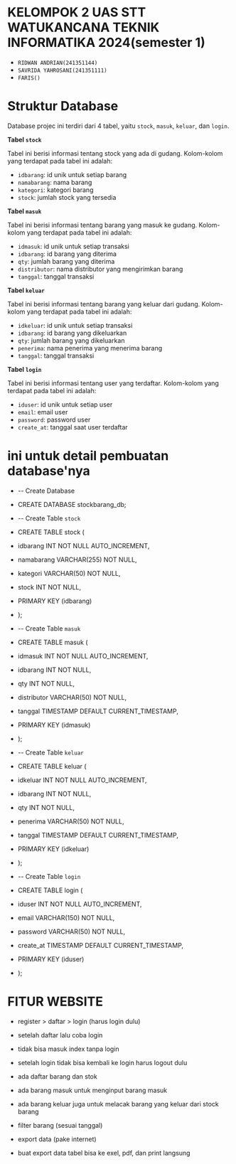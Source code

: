 # KELOMPOK 2 UAS STT WATUKANCANA TEKNIK INFORMATIKA 2024(semester 1)
* `RIDWAN ANDRIAN(241351144)`
* `SAVRIDA YAHROSANI(241351111)`
* `FARIS()`


# Struktur Database

Database projec ini terdiri dari 4 tabel, yaitu `stock`, `masuk`, `keluar`, dan `login`.

**Tabel `stock`**

Tabel ini berisi informasi tentang stock yang ada di gudang. Kolom-kolom yang terdapat pada tabel ini adalah:

* `idbarang`: id unik untuk setiap barang
* `namabarang`: nama barang
* `kategori`: kategori barang
* `stock`: jumlah stock yang tersedia

**Tabel `masuk`**

Tabel ini berisi informasi tentang barang yang masuk ke gudang. Kolom-kolom yang terdapat pada tabel ini adalah:

* `idmasuk`: id unik untuk setiap transaksi
* `idbarang`: id barang yang diterima
* `qty`: jumlah barang yang diterima
* `distributor`: nama distributor yang mengirimkan barang
* `tanggal`: tanggal transaksi

**Tabel `keluar`**

Tabel ini berisi informasi tentang barang yang keluar dari gudang. Kolom-kolom yang terdapat pada tabel ini adalah:

* `idkeluar`: id unik untuk setiap transaksi
* `idbarang`: id barang yang dikeluarkan
* `qty`: jumlah barang yang dikeluarkan
* `penerima`: nama penerima yang menerima barang
* `tanggal`: tanggal transaksi

**Tabel `login`**

Tabel ini berisi informasi tentang user yang terdaftar. Kolom-kolom yang terdapat pada tabel ini adalah:

* `iduser`: id unik untuk setiap user
* `email`: email user
* `password`: password user
* `create_at`: tanggal saat user terdaftar


# ini untuk detail pembuatan database'nya
* -- Create Database
* CREATE DATABASE stockbarang_db;

* -- Create Table `stock`
* CREATE TABLE stock (
*    idbarang INT NOT NULL AUTO_INCREMENT,
*    namabarang VARCHAR(255) NOT NULL,
*    kategori VARCHAR(50) NOT NULL,
*    stock INT NOT NULL,
*    PRIMARY KEY (idbarang)
* );

* -- Create Table `masuk`
* CREATE TABLE masuk (
*    idmasuk INT NOT NULL AUTO_INCREMENT,
*    idbarang INT NOT NULL,
*    qty INT NOT NULL,
*    distributor VARCHAR(50) NOT NULL,
*    tanggal TIMESTAMP DEFAULT CURRENT_TIMESTAMP,
*    PRIMARY KEY (idmasuk)
* );

* -- Create Table `keluar`
* CREATE TABLE keluar (
*    idkeluar INT NOT NULL AUTO_INCREMENT,
*    idbarang INT NOT NULL,
*    qty INT NOT NULL,
*    penerima VARCHAR(50) NOT NULL,
*    tanggal TIMESTAMP DEFAULT CURRENT_TIMESTAMP,
*    PRIMARY KEY (idkeluar)
* );

* -- Create Table `login`
* CREATE TABLE login (
*    iduser INT NOT NULL AUTO_INCREMENT,
*    email VARCHAR(150) NOT NULL,
*    password VARCHAR(50) NOT NULL,
*    create_at TIMESTAMP DEFAULT CURRENT_TIMESTAMP,
*    PRIMARY KEY (iduser)
* );

# FITUR WEBSITE
- register > daftar > login (harus login dulu)
- setelah daftar lalu coba login
- tidak bisa masuk index tanpa login
- setelah login tidak bisa kembali ke login harus logout dulu

- ada daftar barang dan stok 
- ada barang masuk untuk menginput barang masuk
- ada barang keluar juga untuk melacak barang yang keluar dari stock barang

- filter barang (sesuai tanggal)
- export data (pake internet)
- buat export data tabel bisa ke exel, pdf, dan print langsung
